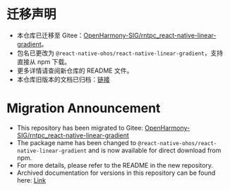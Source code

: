 #  迁移声明

- 本仓库已迁移至 Gitee：[OpenHarmony-SIG/rntpc_react-native-linear-gradient](https://gitee.com/openharmony-sig/rntpc_react-native-linear-gradient)。
- 包名已更改为 `@react-native-ohos/react-native-linear-gradient`，支持直接从 npm 下载。
- 更多详情请查阅新仓库的 README 文件。
- 本仓库旧版本的文档已归档：[链接](/doc/zh-cn.md)

# Migration Announcement

- This repository has been migrated to Gitee: [OpenHarmony-SIG/rntpc_react-native-linear-gradient](https://gitee.com/openharmony-sig/rntpc_react-native-linear-gradient)
- The package name has been changed to `@react-native-ohos/react-native-linear-gradient` and is now available for direct download from npm.
- For more details, please refer to the README in the new repository.
- Archived documentation for versions in this repository can be found here: [Link](/doc/en.md)

